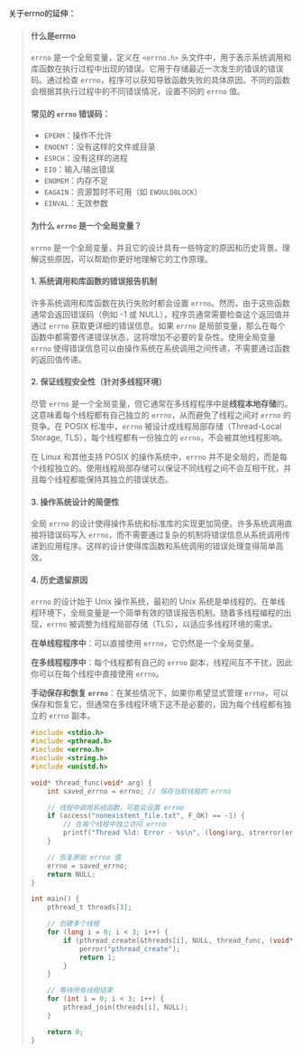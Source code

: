 
关于errno的延伸：

> #### 什么是errno
>
> `errno` 是一个全局变量，定义在 `<errno.h>` 头文件中，用于表示系统调用和库函数在执行过程中出现的错误。它用于存储最近一次发生的错误的错误码。通过检查 `errno`，程序可以获知导致函数失败的具体原因。不同的函数会根据其执行过程中的不同错误情况，设置不同的 `errno` 值。
>
> #### 常见的 `errno` 错误码：
>
> - `EPERM`：操作不允许
> - `ENOENT`：没有这样的文件或目录
> - `ESRCH`：没有这样的进程
> - `EIO`：输入/输出错误
> - `ENOMEM`：内存不足
> - `EAGAIN`：资源暂时不可用（如 `EWOULDBLOCK`）
> - `EINVAL`：无效参数
>
> #### 为什么 `errno` 是一个全局变量？
>
> `errno` 是一个全局变量，并且它的设计具有一些特定的原因和历史背景。理解这些原因，可以帮助你更好地理解它的工作原理。
>
> #### 1. **系统调用和库函数的错误报告机制**
>
> 许多系统调用和库函数在执行失败时都会设置 `errno`。然而，由于这些函数通常会返回错误码（例如 -1 或 NULL），程序员通常需要检查这个返回值并通过 `errno` 获取更详细的错误信息。如果 `errno` 是局部变量，那么在每个函数中都需要传递错误状态，这将增加不必要的复杂性。使用全局变量 `errno` 使得错误信息可以由操作系统在系统调用之间传递，不需要通过函数的返回值传递。
>
> #### 2. **保证线程安全性（针对多线程环境）**
>
> 尽管 `errno` 是一个全局变量，但它通常在多线程程序中是**线程本地存储**的。这意味着每个线程都有自己独立的 `errno`，从而避免了线程之间对 `errno` 的竞争。在 POSIX 标准中，`errno` 被设计成线程局部存储（Thread-Local Storage, TLS），每个线程都有一份独立的 `errno`，不会被其他线程影响。
>
> 在 Linux 和其他支持 POSIX 的操作系统中，`errno` 并不是全局的，而是每个线程独立的。使用线程局部存储可以保证不同线程之间不会互相干扰，并且每个线程都能保持其独立的错误状态。
>
> #### 3. **操作系统设计的简便性**
>
> 全局 `errno` 的设计使得操作系统和标准库的实现更加简便。许多系统调用直接将错误码写入 `errno`，而不需要通过复杂的机制将错误信息从系统调用传递到应用程序。这样的设计使得库函数和系统调用的错误处理变得简单高效。
>
> #### 4. **历史遗留原因**
>
> `errno` 的设计始于 Unix 操作系统，最初的 Unix 系统是单线程的。在单线程环境下，全局变量是一个简单有效的错误报告机制。随着多线程编程的出现，`errno` 被调整为线程局部存储（TLS），以适应多线程环境的需求。
>
> **在单线程程序中**：可以直接使用 `errno`，它仍然是一个全局变量。
>
> **在多线程程序中**：每个线程都有自己的 `errno` 副本，线程间互不干扰，因此你可以在每个线程中直接使用 `errno`。
>
> **手动保存和恢复 `errno`**：在某些情况下，如果你希望显式管理 `errno`，可以保存和恢复它，但通常在多线程环境下这不是必要的，因为每个线程都有独立的 `errno` 副本。
>
> ```c
> #include <stdio.h>
> #include <pthread.h>
> #include <errno.h>
> #include <string.h>
> #include <unistd.h>
> 
> void* thread_func(void* arg) {
>     int saved_errno = errno; // 保存当前线程的 errno
> 
>     // 线程中调用系统函数，可能会设置 errno
>     if (access("nonexistent_file.txt", F_OK) == -1) {
>         // 在每个线程中独立访问 errno
>         printf("Thread %ld: Error - %s\n", (long)arg, strerror(errno));
>     }
> 
>     // 恢复原始 errno 值
>     errno = saved_errno;
>     return NULL;
> }
> 
> int main() {
>     pthread_t threads[3];
> 
>     // 创建多个线程
>     for (long i = 0; i < 3; i++) {
>         if (pthread_create(&threads[i], NULL, thread_func, (void*)i) != 0) {
>             perror("pthread_create");
>             return 1;
>         }
>     }
> 
>     // 等待所有线程结束
>     for (int i = 0; i < 3; i++) {
>         pthread_join(threads[i], NULL);
>     }
> 
>     return 0;
> }
> 
> ```
>
> 

